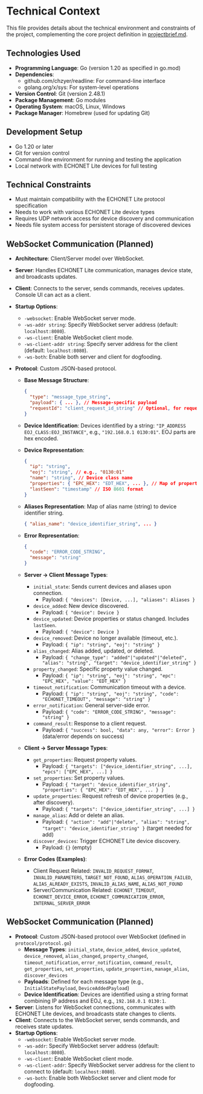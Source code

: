 # Technical Context

This file provides details about the technical environment and constraints of the project, complementing the core project definition in [projectbrief.md](./projectbrief.md).

## Technologies Used
- **Programming Language**: Go (version 1.20 as specified in go.mod)
- **Dependencies**:
  - github.com/chzyer/readline: For command-line interface
  - golang.org/x/sys: For system-level operations
- **Version Control**: Git (version 2.48.1)
- **Package Management**: Go modules
- **Operating System**: macOS, Linux, Windows
- **Package Manager**: Homebrew (used for updating Git)

## Development Setup
- Go 1.20 or later
- Git for version control
- Command-line environment for running and testing the application
- Local network with ECHONET Lite devices for full testing

## Technical Constraints
- Must maintain compatibility with the ECHONET Lite protocol specification
- Needs to work with various ECHONET Lite device types
- Requires UDP network access for device discovery and communication
- Needs file system access for persistent storage of discovered devices

## WebSocket Communication (Planned)

- **Architecture**: Client/Server model over WebSocket.
- **Server**: Handles ECHONET Lite communication, manages device state, and broadcasts updates.
- **Client**: Connects to the server, sends commands, receives updates. Console UI can act as a client.
- **Startup Options**:
  - `-websocket`: Enable WebSocket server mode.
  - `-ws-addr string`: Specify WebSocket server address (default: `localhost:8080`).
  - `-ws-client`: Enable WebSocket client mode.
  - `-ws-client-addr string`: Specify server address for the client (default: `localhost:8080`).
  - `-ws-both`: Enable both server and client for dogfooding.

- **Protocol**: Custom JSON-based protocol.
  - **Base Message Structure**:
    ```json
    {
      "type": "message_type_string",
      "payload": { ... }, // Message-specific payload
      "requestId": "client_request_id_string" // Optional, for request-response matching
    }
    ```
  - **Device Identification**: Devices identified by a string: `"IP_ADDRESS EOJ_CLASS:EOJ_INSTANCE"`, e.g., `"192.168.0.1 0130:01"`. EOJ parts are hex encoded.
  - **Device Representation**:
    ```json
    {
      "ip": "string",
      "eoj": "string", // e.g., "0130:01"
      "name": "string", // Device class name
      "properties": { "EPC_HEX": "EDT_HEX", ... }, // Map of property EPC (hex) to value (hex)
      "lastSeen": "timestamp" // ISO 8601 format
    }
    ```
  - **Aliases Representation**: Map of alias name (string) to device identifier string.
    ```json
    { "alias_name": "device_identifier_string", ... }
    ```
  - **Error Representation**:
    ```json
    {
      "code": "ERROR_CODE_STRING",
      "message": "string"
    }
    ```

  - **Server -> Client Message Types**:
    - `initial_state`: Sends current devices and aliases upon connection.
      - Payload: `{ "devices": [Device, ...], "aliases": Aliases }`
    - `device_added`: New device discovered.
      - Payload: `{ "device": Device }`
    - `device_updated`: Device properties or status changed. Includes `lastSeen`.
      - Payload: `{ "device": Device }`
    - `device_removed`: Device no longer available (timeout, etc.).
      - Payload: `{ "ip": "string", "eoj": "string" }`
    - `alias_changed`: Alias added, updated, or deleted.
      - Payload: `{ "change_type": "added"|"updated"|"deleted", "alias": "string", "target": "device_identifier_string" }`
    - `property_changed`: Specific property value changed.
      - Payload: `{ "ip": "string", "eoj": "string", "epc": "EPC_HEX", "value": "EDT_HEX" }`
    - `timeout_notification`: Communication timeout with a device.
      - Payload: `{ "ip": "string", "eoj": "string", "code": "ECHONET_TIMEOUT", "message": "string" }`
    - `error_notification`: General server-side error.
      - Payload: `{ "code": "ERROR_CODE_STRING", "message": "string" }`
    - `command_result`: Response to a client request.
      - Payload: `{ "success": bool, "data": any, "error": Error }` (data/error depends on success)

  - **Client -> Server Message Types**:
    - `get_properties`: Request property values.
      - Payload: `{ "targets": ["device_identifier_string", ...], "epcs": ["EPC_HEX", ...] }`
    - `set_properties`: Set property values.
      - Payload: `{ "target": "device_identifier_string", "properties": { "EPC_HEX": "EDT_HEX", ... } }`
    - `update_properties`: Request refresh of device properties (e.g., after discovery).
      - Payload: `{ "targets": ["device_identifier_string", ...] }`
    - `manage_alias`: Add or delete an alias.
      - Payload: `{ "action": "add"|"delete", "alias": "string", "target": "device_identifier_string" }` (target needed for add)
    - `discover_devices`: Trigger ECHONET Lite device discovery.
      - Payload: `{}` (empty)

  - **Error Codes (Examples)**:
    - Client Request Related: `INVALID_REQUEST_FORMAT`, `INVALID_PARAMETERS`, `TARGET_NOT_FOUND`, `ALIAS_OPERATION_FAILED`, `ALIAS_ALREADY_EXISTS`, `INVALID_ALIAS_NAME`, `ALIAS_NOT_FOUND`
    - Server/Communication Related: `ECHONET_TIMEOUT`, `ECHONET_DEVICE_ERROR`, `ECHONET_COMMUNICATION_ERROR`, `INTERNAL_SERVER_ERROR`

## WebSocket Communication (Planned)

- **Protocol**: Custom JSON-based protocol over WebSocket (defined in `protocol/protocol.go`)
  - **Message Types**: `initial_state`, `device_added`, `device_updated`, `device_removed`, `alias_changed`, `property_changed`, `timeout_notification`, `error_notification`, `command_result`, `get_properties`, `set_properties`, `update_properties`, `manage_alias`, `discover_devices`
  - **Payloads**: Defined for each message type (e.g., `InitialStatePayload`, `DeviceAddedPayload`)
  - **Device Identification**: Devices are identified using a string format combining IP address and EOJ, e.g., `192.168.0.1 0130:1`.
- **Server**: Listens for WebSocket connections, communicates with ECHONET Lite devices, and broadcasts state changes to clients.
- **Client**: Connects to the WebSocket server, sends commands, and receives state updates.
- **Startup Options**:
  - `-websocket`: Enable WebSocket server mode.
  - `-ws-addr`: Specify WebSocket server address (default: `localhost:8080`).
  - `-ws-client`: Enable WebSocket client mode.
  - `-ws-client-addr`: Specify WebSocket server address for the client to connect to (default: `localhost:8080`).
  - `-ws-both`: Enable both WebSocket server and client mode for dogfooding.
